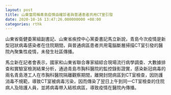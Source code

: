 ```yaml
---
layout: post
title: 山東當局稱青島疫情由確診者與普通患者共用CT室引發
date: 2020-10-16 13:47:26.000000000 +08:00
categories: rthk
---
```


山東省衛健委黨組副書記、山東省疾控中心黨委書記馬立新說，青島今次疫情是新型冠狀病毒感染者在住院期間，與普通病區患者共用電腦斷層掃描CT室引發的醫院內聚集性疫情，未發生社區傳播。

馬立新在記者會表示，國家和山東省聯合專家組綜合現場流行病學調查、大數據排查和實驗室檢測結果分析，通過青島市胸科醫院的監控錄影證實，感染新冠病毒的兩名青島港工人在市胸科醫院隔離觀察期間，離開封閉病區到CT室檢查，因防護消毒不規範，導致CT室被病毒污染，因而傳染了翌日上午到同一CT室檢查的住院病人及陪護人員，並將病毒帶入結核病區，導致疫情在醫院內傳播。
